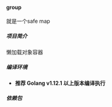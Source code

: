 #### group 
就是一个safe map
##### 项目简介

懒加载对象容器

##### 编译环境

- **推荐 Golang v1.12.1 以上版本编译执行**

##### 依赖包



